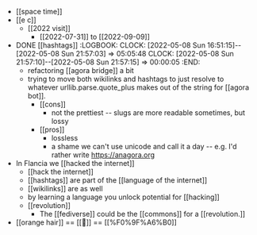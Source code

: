 - [[space time]]
- [[e c]]
	- [[2022 visit]]
		- [[2022-07-31]] to [[2022-09-09]]
- DONE [[hashtags]]
  :LOGBOOK:
  CLOCK: [2022-05-08 Sun 16:51:15]--[2022-05-08 Sun 21:57:03] =>  05:05:48
  CLOCK: [2022-05-08 Sun 21:57:10]--[2022-05-08 Sun 21:57:15] =>  00:00:05
  :END:
	- refactoring [[agora bridge]] a bit
	- trying to move both wikilinks and hashtags to just resolve to whatever urllib.parse.quote_plus makes out of the string for [[agora bot]].
		- [[cons]]
			- not the prettiest -- slugs are more readable sometimes, but lossy
		- [[pros]]
			- lossless
			- a shame we can't use unicode and call it a day -- e.g. I'd rather write https://anagora.org
- In Flancia we [[hacked the internet]]
	- [[hack the internet]]
	- [[hashtags]] are part of the [[language of the internet]]
	- [[wikilinks]] are as well
	- by learning a language you unlock potential for [[hacking]]
	- [[revolution]]
		- The [[fediverse]] could be the [[commons]] for a [[revolution.]]
- [[orange hair]] == [[🦰]] == [[%F0%9F%A6%B0]]